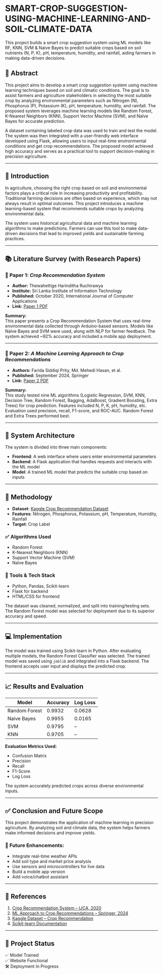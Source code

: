 # SMART-CROP-SUGGESTION-USING-MACHINE-LEARNING-AND-SOIL-CLIMATE-DATA
This project builds a smart crop suggestion system using ML models like RF, KNN, SVM &amp; Naïve Bayes to predict suitable crops based on soil nutrients (N, P, K), pH, temperature, humidity, and rainfall, aiding farmers in making data-driven decisions.
## 📌 Abstract

This project aims to develop a smart crop suggestion system using machine learning techniques based on soil and climatic conditions. The goal is to assist farmers and agriculture stakeholders in selecting the most suitable crop by analyzing environmental parameters such as Nitrogen (N), Phosphorus (P), Potassium (K), pH, temperature, humidity, and rainfall. The proposed system leverages machine learning models like Random Forest, K-Nearest Neighbors (KNN), Support Vector Machine (SVM), and Naïve Bayes for accurate prediction.

A dataset containing labeled crop data was used to train and test the model. The system was then integrated with a user-friendly web interface developed using Flask, allowing users to input real-time environmental conditions and get crop recommendations. The proposed model achieved high accuracy and serves as a practical tool to support decision-making in precision agriculture.

---

## 📘 Introduction

In agriculture, choosing the right crop based on soil and environmental factors plays a critical role in increasing productivity and profitability. Traditional farming decisions are often based on experience, which may not always result in optimal outcomes. This project introduces a machine learning-based system that recommends suitable crops by analyzing environmental data.

The system uses historical agricultural data and machine learning algorithms to make predictions. Farmers can use this tool to make data-driven decisions that lead to improved yields and sustainable farming practices.

---

## 📚 Literature Survey (with Research Papers)

### 🔹 Paper 1: *Crop Recommendation System*  
- **Author:** Thewahettige Harinditha Ruchirawya  
- **Institute:** Sri Lanka Institute of Information Technology  
- **Published:** October 2020, International Journal of Computer Applications  
- **Link:** [Paper 1 PDF](https://drive.google.com/file/d/1X_FQcrkhJ7xONUC-Ce_oef4vo_wXLFlJ/view?usp=drivesdk)

**Summary:**  
This paper presents a Crop Recommendation System that uses real-time environmental data collected through Arduino-based sensors. Models like Naïve Bayes and SVM were used, along with NLP for farmer feedback. The system achieved ~92% accuracy and included a mobile app deployment.

---

### 🔹 Paper 2: *A Machine Learning Approach to Crop Recommendations*  
- **Authors:** Farida Siddiqi Prity, Md. Mehedi Hasan, et al.  
- **Published:** September 2024, Springer  
- **Link:** [Paper 2 PDF](https://drive.google.com/file/d/1Xb23BCmbi2w1SuKyxONoNNjM1FN9zmm7/view?usp=drivesdk)

**Summary:**  
This study tested nine ML algorithms (Logistic Regression, SVM, KNN, Decision Tree, Random Forest, Bagging, AdaBoost, Gradient Boosting, Extra Trees) for crop prediction. Features included N, P, K, pH, humidity, etc. Evaluation used precision, recall, F1-score, and ROC-AUC. Random Forest and Extra Trees performed best.

---

## 🧱 System Architecture

The system is divided into three main components:

- **Frontend**: A web interface where users enter environmental parameters  
- **Backend**: A Flask application that handles requests and interacts with the ML model  
- **Model**: A trained ML model that predicts the suitable crop based on inputs  

---

## 🧪 Methodology

- **Dataset**: [Kaggle Crop Recommendation Dataset](https://www.kaggle.com/datasets/karthikeyaagr/crop-recommendation-dataset)  
- **Features**: Nitrogen, Phosphorus, Potassium, pH, Temperature, Humidity, Rainfall  
- **Target**: Crop Label  

### ✅ Algorithms Used
- Random Forest  
- K-Nearest Neighbors (KNN)  
- Support Vector Machine (SVM)  
- Naïve Bayes  

### 🔧 Tools & Tech Stack
- Python, Pandas, Scikit-learn  
- Flask for backend  
- HTML/CSS for frontend  

The dataset was cleaned, normalized, and split into training/testing sets. The Random Forest model was selected for deployment due to its superior accuracy and speed.

---

## 💻 Implementation

The model was trained using Scikit-learn in Python. After evaluating multiple models, the Random Forest Classifier was selected. The trained model was saved using `joblib` and integrated into a Flask backend. The frontend accepts user input and displays the predicted crop.

---

## 📈 Results and Evaluation

| Model           | Accuracy | Log Loss   |
|----------------|----------|------------|
| Random Forest  | 0.9932   | 0.0628     |
| Naive Bayes    | 0.9955   | 0.0165     |
| SVM            | 0.9795   | –          |
| KNN            | 0.9705   | –          |

**Evaluation Metrics Used:**
- Confusion Matrix  
- Precision  
- Recall  
- F1-Score  
- Log Loss

The system accurately predicted crops across diverse environmental inputs.

---

## ✅ Conclusion and Future Scope

This project demonstrates the application of machine learning in precision agriculture. By analyzing soil and climate data, the system helps farmers make informed decisions and improve yields.

### 🔮 Future Enhancements:
- Integrate real-time weather APIs  
- Add soil type and market price analysis  
- Use sensors and microcontrollers for live data  
- Build a mobile app version  
- Add voice/chatbot assistant

---

## 🔗 References

1. [Crop Recommendation System – IJCA, 2020](https://drive.google.com/file/d/1X_FQcrkhJ7xONUC-Ce_oef4vo_wXLFlJ/view?usp=drivesdk)  
2. [ML Approach to Crop Recommendations – Springer, 2024](https://drive.google.com/file/d/1Xb23BCmbi2w1SuKyxONoNNjM1FN9zmm7/view?usp=drivesdk)  
3. [Kaggle Dataset – Crop Recommendation](https://www.kaggle.com/datasets/karthikeyaagr/crop-recommendation-dataset)  
4. [Scikit-learn Documentation](https://scikit-learn.org)

---

## 📂 Project Status

✅ Model Trained  
✅ Website Functional  
🛠️ Deployment In Progress  
